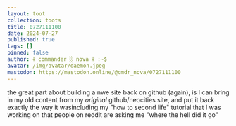 ```yaml
---
layout: toot
collection: toots
title: 0727111100
date: 2024-07-27
published: true
tags: []
pinned: false
author: ⸸ commander ░ nova ⸸ :~$
avatar: /img/avatar/daemon.jpeg
mastodon: https://mastodon.online/@cmdr_nova/0727111100
---
```


the great part about building a nwe site back on github (again), is I can bring in my old content from my _original_ github/neocities site, and put it back exactly the way it wasincluding my "how to second life" tutorial that I was working on that people on reddit are asking me "where the hell did it go"

